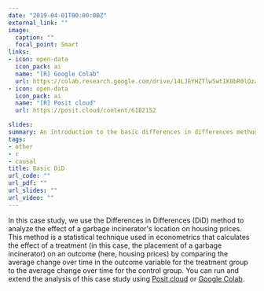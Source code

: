 ```yaml
---
date: "2019-04-01T00:00:00Z"
external_link: ""
image:
  caption: ""
  focal_point: Smart
links:
- icon: open-data
  icon_pack: ai
  name: "[R] Google Colab"
  url: https://colab.research.google.com/drive/14LJEYHZTlw5wtIK0bR0lOza7lQiO0krc?usp=sharing
- icon: open-data
  icon_pack: ai
  name: "[R] Posit cloud"
  url: https://posit.cloud/content/6182152

slides: 
summary: An introduction to the basic differences in differences method using the classical incenerator example of Kiel and McClain (1995)
tags:
- other
- r
- causal
title: Basic DiD
url_code: ""
url_pdf: ""
url_slides: ""
url_video: ""
---
```


In this case study, we use the Differences in Differences (DiD) method to analyze the effect of a garbage incinerator's location on housing prices. This method is a statistical technique used in econometrics that calculates the effect of a treatment (in this case, the placement of a garbage incinerator) on an outcome (here, housing prices) by comparing the average change over time in the outcome variable for the treatment group to the average change over time for the control group. You can run and extend the analysis of this case study using [Posit cloud](https://posit.cloud/content/6182152) or  [Google Colab](https://colab.research.google.com/drive/14LJEYHZTlw5wtIK0bR0lOza7lQiO0krc?usp=sharing).
